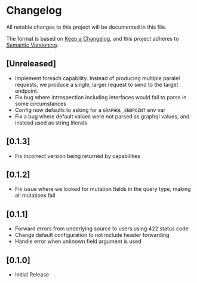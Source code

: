 # Changelog

All notable changes to this project will be documented in this file.

The format is based on [Keep a Changelog](https://keepachangelog.com/en/1.1.0/),
and this project adheres to [Semantic Versioning](https://semver.org/spec/v2.0.0.html).

## [Unreleased]

- Implement foreach capability. Instead of producing multiple paralel requests, we produce a single, larger request to send to the target endpoint.
- Fix bug where introspection including interfaces would fail to parse in some circumstances
- Config now defaults to asking for a `GRAPHQL_ENDPOINT` env var
- Fix a bug where default values were not parsed as graphql values, and instead used as string literals

## [0.1.3]

- Fix incorrect version being returned by capabilities

## [0.1.2]

- Fix issue where we looked for mutation fields in the query type, making all mutations fail

## [0.1.1]

- Forward errors from underlying source to users using 422 status code
- Change default configuration to not include header forwarding
- Handle error when unknown field argument is used

## [0.1.0]

- Initial Release
